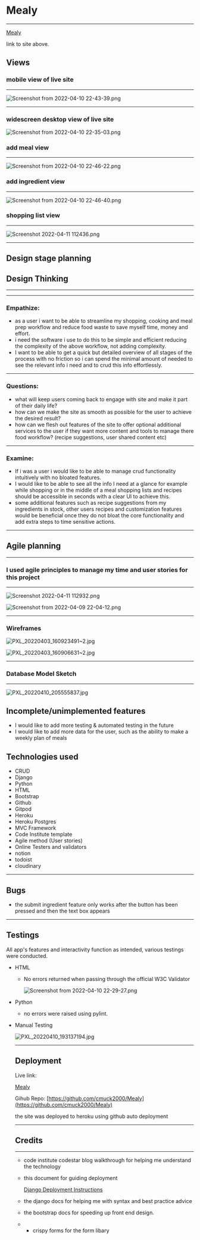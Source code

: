 # Mealy

---

[Mealy](https://mealy-app.herokuapp.com/)

link to site above.

## Views

### mobile view of live site

---

![Screenshot from 2022-04-10 22-43-39.png](Mealy%206e5b8/Screenshot_from_2022-04-10_22-43-39.png)

---

### widescreen desktop view of live site

![Screenshot from 2022-04-10 22-35-03.png](Mealy%206e5b8/Screenshot_from_2022-04-10_22-35-03.png)

### add meal view

---

![Screenshot from 2022-04-10 22-46-22.png](Mealy%206e5b8/Screenshot_from_2022-04-10_22-46-22.png)

### add ingredient view

---

![Screenshot from 2022-04-10 22-46-40.png](Mealy%206e5b8/Screenshot_from_2022-04-10_22-46-40.png)

### shopping list view

---

![Screenshot 2022-04-11 112436.png](Mealy%206e5b8/Screenshot_2022-04-11_112436.png)

---

## Design stage planning

## Design Thinking

---

---

### Empathize:

- as a user i want to be able to streamline my shopping, cooking and meal prep workflow and reduce food waste to save myself time, money and effort.
- i need the software i use to do this to be simple and efficient reducing the complexity of the above workflow, not adding complexity.
- I want to be able to get a quick but detailed overview of all stages of the process with no friction so i can spend the minimal amount of needed to see the relevant info i need and to crud this info effortlessly.

---

### Questions:

- what will keep users coming back to engage with site and make it part of their daily life?
- how can we make the site as smooth as possible for the user to achieve the desired result?
- how can we flesh out features of the site to offer optional additional services to the user if they want more content and tools to manage there food workflow? (recipe suggestions, user shared content etc)

---

### Examine:

- If i was a user i would like to be able to manage crud functionality intuitively with no bloated features.
- I would like to be able to see all the info I need at a glance for example while shopping or in the middle of a meal shopping lists and recipes should be accessible in seconds with a clear UI to achieve this.
- some additional features such as recipe suggestions from my ingredients in stock, other users recipes and customization features would be beneficial once they do not bloat the core functionality and add extra steps to time sensitive actions.

---

## Agile planning

---

### I used agile principles to manage my time and user stories for this project

---

![Screenshot 2022-04-11 112932.png](Mealy%206e5b8/Screenshot_2022-04-11_112932.png)

![Screenshot from 2022-04-09 22-04-12.png](Mealy%206e5b8/Screenshot_from_2022-04-09_22-04-12.png)

---

### Wireframes

![PXL_20220403_160923491~2.jpg](Mealy%206e5b8/PXL_20220403_1609234912.jpg)

![PXL_20220403_160906631~2.jpg](Mealy%206e5b8/PXL_20220403_1609066312.jpg)

---

### Database Model Sketch

---

![PXL_20220410_205555837.jpg](Mealy%206e5b8/PXL_20220410_205555837.jpg)

## Incomplete/unimplemented features

- I would like to add more testing & automated testing in the future
- I would like to add more data for the user, such as the ability to make a weekly plan of meals

## Technologies used

- CRUD
- Django
- Python
- HTML
- Bootstrap
- Github
- Gitpod
- Heroku
- Heroku Postgres
- MVC Framework
- Code Institute template
- Agile method (User stories)
- Online Testers and validators
- notion
- todoist
- cloudinary

---

## Bugs

- the submit ingredient feature only works after the button has been pressed and  then the text box appears

---

## Testings

All app's features and interactivity function as intended, various testings were conducted.

- HTML
    - No errors returned when passing through the official W3C Validator
        
        ![Screenshot from 2022-04-10 22-29-27.png](Mealy%206e5b8/Screenshot_from_2022-04-10_22-29-27.png)
        
- Python
    - no errors were raised using pylint.
- Manual Testing
    
    ![PXL_20220410_193137194.jpg](Mealy%206e5b8/PXL_20220410_193137194.jpg)
    
    ---
    
    ## Deployment
    
    Live link: 
    
    [Mealy](https://mealy-app.herokuapp.com/)
    
    Gihub Repo: [https://github.com/cmuck2000/Mealy](https://github.com/cmuck2000/Mealy)
    
    the site was deployed to heroku using github auto deployment
    
    ---
    
    ## Credits
    
    ---
    
    - code institute codestar blog walkthrough for helping me understand the technology
    - this document for guiding deployment
        
        [Django Deployment Instructions](https://docs.google.com/document/d/1P5CWvS5cYalkQOLeQiijpSViDPogtKM7ZGyqK-yehhQ/edit)
        
    - the django docs for helping me with syntax and best practice advice
    - the bootstrap docs for speeding up front end design.
    - - crispy forms for the form libary
